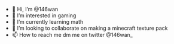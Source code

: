 - 👋 Hi, I’m @146wan
- 👀 I’m interested in gaming
- 🌱 I’m currently learning math
- 💞️ I’m looking to collaborate on making a minecraft texture pack
- 📫 How to reach me dm me on twitter @146wan_

<!---
146wan/146wan is a ✨ special ✨ repository because its `README.md` (this file) appears on your GitHub profile.
You can click the Preview link to take a look at your changes.
--->
